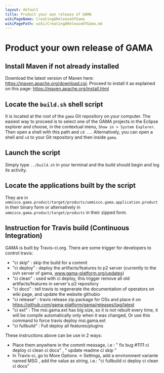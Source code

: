 ```yaml
---
layout: default
title: Product your own release of GAMA
wikiPageName: CreatingAReleaseOfGama
wikiPagePath: wiki/CreatingAReleaseOfGama.md
---
```

# Product your own release of GAMA

## Install Maven if not already installed
Download the latest version of Maven here: <https://maven.apache.org/download.cgi>. Proceed to install it as explained on this page: <https://maven.apache.org/install.html>

## Locate the `build.sh` shell script
It is located at the root of the `gama` Git repository on your computer. The easiest way to proceed is to select one of the GAMA projects in the Eclipse explorer and choose, in the contextual menu, `Show in > System Explorer`. Then open a shell with this path and `cd ..`. Alternatively, you can open a shell and `cd` to your Git repository and then inside `gama`. 

## Launch the script
Simply type `../build.sh` in your terminal and the build should begin and log its activity.

## Locate the applications built by the script
They are in `ummisco.gama.product/target/products/ummisco.gama.application.product` in their binary form or alternatively in `ummisco.gama.product/target/products` in their zipped form. 


## Instruction for Travis build (Continuous Integration)
GAMA is built by Travis-ci.org. There are some trigger for developers to control travis:

  * "ci skip" : skip the build for a commit
  * "ci deploy" : deploy the artifacts/features to p2 server (currently to the ovh server of gama, www.gama-platform.org/updates)
  * "ci clean" : used with ci deploy, this trigger remove all old artifacts/features in server's p2 repository
  * "ci docs" : tell travis  to regenerate the documentation of operators on wiki page, and update the website githubio
  * "ci release" : travis release zip package for OSs and place it on https://github.com/gama-platform/gama/releases/tag/latest
  * "ci ext" : The msi.gama.ext has big size, so it is not rebuilt every time, it will be compile automatically only when it was changed, Or use this command to force travis deploy msi.gama.ext
  * "ci fullbuild" : Full deploy all features/plugins

These instructions above can be use in 2 ways:

  * Place them anywhere in the commit message, i.e : " fix bug #1111 ci deploy ci clean ci docs" , " update readme ci skip "
  * In Travis-ci, go to More Options -> Settings, add a environment varianle named MSG , add the value as string, i.e.: "ci fullbuild ci deploy ci clean ci docs"
